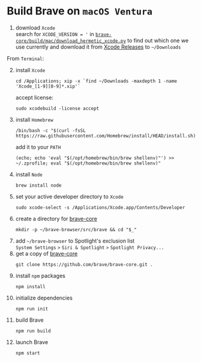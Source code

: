 # Build Brave on `macOS Ventura`

1. download `Xcode`  
   search for `XCODE_VERSION = '` in [`brave-core/build/mac/download_hermetic_xcode.py`](https://github.com/brave/brave-core/blob/master/build/mac/download_hermetic_xcode.py) to find out which one we use currently and download it from [Xcode Releases](https://xcodereleases.com) to `~/Downloads`

From `Terminal`:

2. install `Xcode`
   ```
   cd /Applications; xip -x `find ~/Downloads -maxdepth 1 -name 'Xcode_[1-9][0-9]*.xip'`
   ```
   accept license:
   ```
   sudo xcodebuild -license accept
   ```
3. install `Homebrew`
   ```
   /bin/bash -c "$(curl -fsSL https://raw.githubusercontent.com/Homebrew/install/HEAD/install.sh)"
   ```
   add it to your `PATH`
   ```
   (echo; echo 'eval "$(/opt/homebrew/bin/brew shellenv)"') >> ~/.zprofile; eval "$(/opt/homebrew/bin/brew shellenv)"
   ```
4. install `Node`
   ```
   brew install node
   ```
5. set your active developer directory to `Xcode`
   ```
   sudo xcode-select -s /Applications/Xcode.app/Contents/Developer
   ```
6. create a directory for [brave-core](https://github.com/brave/brave-core)
   ```
   mkdir -p ~/brave-browser/src/brave && cd "$_"
   ```
7. add `~/brave-browser` to Spotlight's exclusion list  
   `System Settings` `>` `Siri & Spotlight` `>` `Spotlight Privacy...`
8. get a copy of [brave-core](https://github.com/brave/brave-core)
   ```
   git clone https://github.com/brave/brave-core.git .
   ```
9. install `npm` packages
   ```
   npm install
   ```
10. initialize dependencies
    ```
    npm run init
    ```
11. build Brave
    ```
    npm run build
    ```
12. launch Brave
    ```
    npm start
    ```
